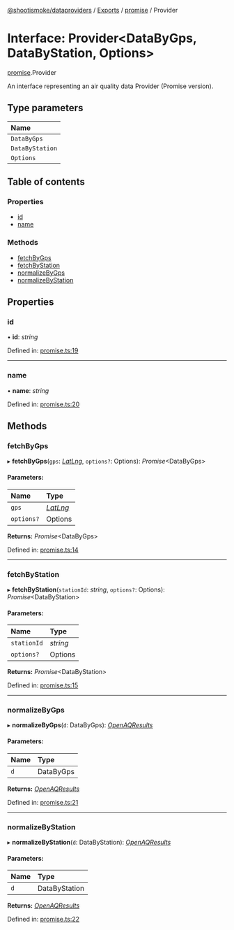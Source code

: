 [@shootismoke/dataproviders](../README.md) / [Exports](../modules.md) / [promise](../modules/promise.md) / Provider

# Interface: Provider<DataByGps, DataByStation, Options\>

[promise](../modules/promise.md).Provider

An interface representing an air quality data Provider (Promise version).

## Type parameters

Name |
:------ |
`DataByGps` |
`DataByStation` |
`Options` |

## Table of contents

### Properties

- [id](promise.provider.md#id)
- [name](promise.provider.md#name)

### Methods

- [fetchByGps](promise.provider.md#fetchbygps)
- [fetchByStation](promise.provider.md#fetchbystation)
- [normalizeByGps](promise.provider.md#normalizebygps)
- [normalizeByStation](promise.provider.md#normalizebystation)

## Properties

### id

• **id**: *string*

Defined in: [promise.ts:19](https://github.com/shootismoke/common/blob/1e71707/packages/dataproviders/src/promise.ts#L19)

___

### name

• **name**: *string*

Defined in: [promise.ts:20](https://github.com/shootismoke/common/blob/1e71707/packages/dataproviders/src/promise.ts#L20)

## Methods

### fetchByGps

▸ **fetchByGps**(`gps`: [*LatLng*](types.latlng.md), `options?`: Options): *Promise*<DataByGps\>

#### Parameters:

Name | Type |
:------ | :------ |
`gps` | [*LatLng*](types.latlng.md) |
`options?` | Options |

**Returns:** *Promise*<DataByGps\>

Defined in: [promise.ts:14](https://github.com/shootismoke/common/blob/1e71707/packages/dataproviders/src/promise.ts#L14)

___

### fetchByStation

▸ **fetchByStation**(`stationId`: *string*, `options?`: Options): *Promise*<DataByStation\>

#### Parameters:

Name | Type |
:------ | :------ |
`stationId` | *string* |
`options?` | Options |

**Returns:** *Promise*<DataByStation\>

Defined in: [promise.ts:15](https://github.com/shootismoke/common/blob/1e71707/packages/dataproviders/src/promise.ts#L15)

___

### normalizeByGps

▸ **normalizeByGps**(`d`: DataByGps): [*OpenAQResults*](../modules/types.md#openaqresults)

#### Parameters:

Name | Type |
:------ | :------ |
`d` | DataByGps |

**Returns:** [*OpenAQResults*](../modules/types.md#openaqresults)

Defined in: [promise.ts:21](https://github.com/shootismoke/common/blob/1e71707/packages/dataproviders/src/promise.ts#L21)

___

### normalizeByStation

▸ **normalizeByStation**(`d`: DataByStation): [*OpenAQResults*](../modules/types.md#openaqresults)

#### Parameters:

Name | Type |
:------ | :------ |
`d` | DataByStation |

**Returns:** [*OpenAQResults*](../modules/types.md#openaqresults)

Defined in: [promise.ts:22](https://github.com/shootismoke/common/blob/1e71707/packages/dataproviders/src/promise.ts#L22)
